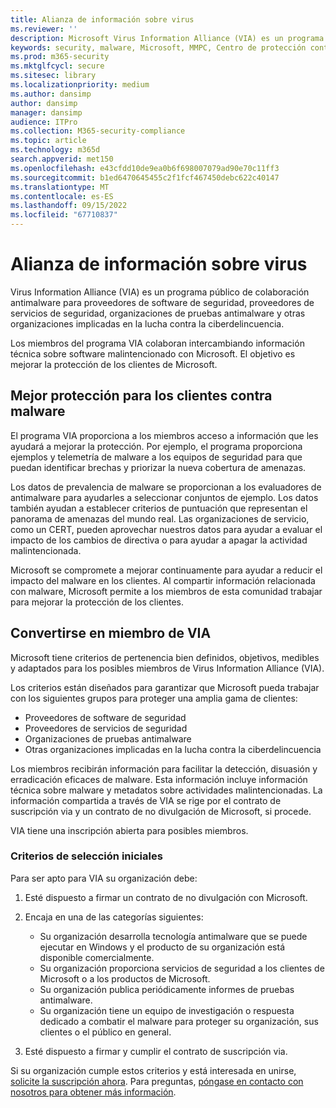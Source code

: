 ```yaml
---
title: Alianza de información sobre virus
ms.reviewer: ''
description: Microsoft Virus Information Alliance (VIA) es un programa antimalware de colaboración para organizaciones que luchan contra el cibercrimen.
keywords: security, malware, Microsoft, MMPC, Centro de protección contra malware de Microsoft, partners, sharing, samples, vendor exchange, CSS, alliance, WDSI
ms.prod: m365-security
ms.mktglfcycl: secure
ms.sitesec: library
ms.localizationpriority: medium
ms.author: dansimp
author: dansimp
manager: dansimp
audience: ITPro
ms.collection: M365-security-compliance
ms.topic: article
ms.technology: m365d
search.appverid: met150
ms.openlocfilehash: e43cfdd10de9ea0b6f698007079ad90e70c11ff3
ms.sourcegitcommit: b1ed6470645455c2f1fcf467450debc622c40147
ms.translationtype: MT
ms.contentlocale: es-ES
ms.lasthandoff: 09/15/2022
ms.locfileid: "67710837"
---
```

# <a name="virus-information-alliance"></a>Alianza de información sobre virus

Virus Information Alliance (VIA) es un programa público de colaboración antimalware para proveedores de software de seguridad, proveedores de servicios de seguridad, organizaciones de pruebas antimalware y otras organizaciones implicadas en la lucha contra la ciberdelincuencia.

Los miembros del programa VIA colaboran intercambiando información técnica sobre software malintencionado con Microsoft. El objetivo es mejorar la protección de los clientes de Microsoft.

## <a name="better-protection-for-customers-against-malware"></a>Mejor protección para los clientes contra malware

El programa VIA proporciona a los miembros acceso a información que les ayudará a mejorar la protección. Por ejemplo, el programa proporciona ejemplos y telemetría de malware a los equipos de seguridad para que puedan identificar brechas y priorizar la nueva cobertura de amenazas.

Los datos de prevalencia de malware se proporcionan a los evaluadores de antimalware para ayudarles a seleccionar conjuntos de ejemplo. Los datos también ayudan a establecer criterios de puntuación que representan el panorama de amenazas del mundo real. Las organizaciones de servicio, como un CERT, pueden aprovechar nuestros datos para ayudar a evaluar el impacto de los cambios de directiva o para ayudar a apagar la actividad malintencionada.

Microsoft se compromete a mejorar continuamente para ayudar a reducir el impacto del malware en los clientes. Al compartir información relacionada con malware, Microsoft permite a los miembros de esta comunidad trabajar para mejorar la protección de los clientes.

## <a name="becoming-a-member-of-via"></a>Convertirse en miembro de VIA

Microsoft tiene criterios de pertenencia bien definidos, objetivos, medibles y adaptados para los posibles miembros de Virus Information Alliance (VIA).

Los criterios están diseñados para garantizar que Microsoft pueda trabajar con los siguientes grupos para proteger una amplia gama de clientes:

- Proveedores de software de seguridad
- Proveedores de servicios de seguridad
- Organizaciones de pruebas antimalware
- Otras organizaciones implicadas en la lucha contra la ciberdelincuencia

Los miembros recibirán información para facilitar la detección, disuasión y erradicación eficaces de malware. Esta información incluye información técnica sobre malware y metadatos sobre actividades malintencionadas. La información compartida a través de VIA se rige por el contrato de suscripción via y un contrato de no divulgación de Microsoft, si procede.

VIA tiene una inscripción abierta para posibles miembros.

### <a name="initial-selection-criteria"></a>Criterios de selección iniciales

Para ser apto para VIA su organización debe:

1. Esté dispuesto a firmar un contrato de no divulgación con Microsoft.

2. Encaja en una de las categorías siguientes:

    - Su organización desarrolla tecnología antimalware que se puede ejecutar en Windows y el producto de su organización está disponible comercialmente.
    - Su organización proporciona servicios de seguridad a los clientes de Microsoft o a los productos de Microsoft.
    - Su organización publica periódicamente informes de pruebas antimalware.
    - Su organización tiene un equipo de investigación o respuesta dedicado a combatir el malware para proteger su organización, sus clientes o el público en general.

3. Esté dispuesto a firmar y cumplir el contrato de suscripción via.

Si su organización cumple estos criterios y está interesada en unirse, [solicite la suscripción ahora](https://www.microsoft.com/wdsi/alliances/apply-alliance-membership). Para preguntas, [póngase en contacto con nosotros para obtener más información](https://www.microsoft.com/wdsi/alliances/collaboration-inquiry).
